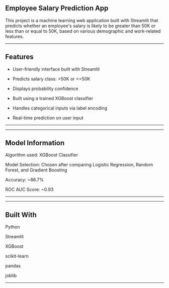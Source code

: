 ## Employee Salary Prediction App
This project is a machine learning web application built with Streamlit that predicts whether an employee's salary is likely to be greater than 50K or less than or equal to 50K, based on various demographic and work-related features.

--------
## Features
- User-friendly interface built with Streamlit

- Predicts salary class: >50K or <=50K

- Displays probability confidence

- Built using a trained XGBoost classifier

- Handles categorical inputs via label encoding

- Real-time prediction on user input
--------
---------

## Model Information
Algorithm used: XGBoost Classifier

Model Selection: Chosen after comparing Logistic Regression, Random Forest, and Gradient Boosting

Accuracy: ~86.7%

ROC AUC Score: ~0.93

---------
---------

## Built With
Python

Streamlit

XGBoost

scikit-learn

pandas

joblib

----------
